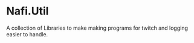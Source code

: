 # Nafi.Util
A collection of Libraries to make making programs for twitch and logging easier to handle.
